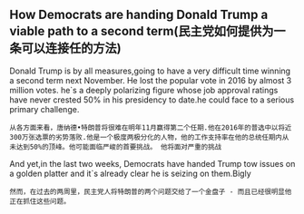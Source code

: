 ## How Democrats are handing Donald Trump a viable path to a second term(民主党如何提供为一条可以连接任的方法)

Donald Trump is by all measures,going to have a very difficult time winning a  second term next November. He lost the popular vote in 2016 by almost 3 million votes.
he`s a deeply polarizing figure whose job approval ratings have never crested 50% in his presidency to date.he could face to a serious primary challenge.

``` 
从各方面来看，唐纳德•特朗普将很难在明年11月赢得第二个任期.他在2016年的普选中以将近300万张选票的劣势落败.他是一个极度两极分化的人物，他的工作支持率在他的总统任期内从未达到50%的顶峰。他可能面临严峻的首要挑战。 他将面对严重的挑战

```


And yet,in the last two weeks, Democrats have handed Trump  tow issues on a golden platter and it`s already clear he is seizing on them.Bigly


```
然而，在过去的两周里，民主党人将特朗普的两个问题交给了一个金盘子 - 而且已经很明显他正在抓住这些问题。

```




